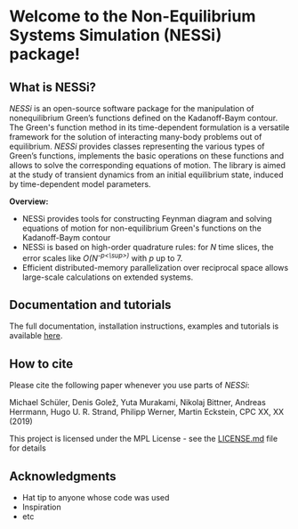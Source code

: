 # Welcome to the Non-Equilibrium Systems Simulation (NESSi) package!

## What is NESSi?

*NESSi* is an open-source software package for the manipulation of nonequilibrium Green’s functions defined on the Kadanoff-Baym contour. The Green's function method in its time-dependent formulation is a versatile framework for the solution of interacting many-body problems out of equilibrium. *NESSi* provides classes representing the various types of Green’s functions, implements the basic operations on these functions and allows to solve the corresponding equations of motion. The library is aimed at the study of transient dynamics from an initial equilibrium state, induced by time-dependent model parameters.

**Overview:**
* NESSi provides tools for constructing Feynman diagram and solving equations of motion for non-equilibrium Green's functions on the Kadanoff-Baym contour
* NESSi is based on high-order quadrature rules: for *N* time slices, the error scales like *O(N<sup>-p<\sup>)* with *p* up to 7.
* Efficient distributed-memory parallelization over reciprocal space allows large-scale calculations on extended systems.

## Documentation and tutorials

The full documentation, installation instructions, examples and tutorials is available [here](http://www.nessi.tuxfamily.org).

## How to cite

Please cite the following paper whenever you use parts of *NESSi*: 

Michael Schüler, Denis Golež, Yuta Murakami, Nikolaj Bittner, Andreas Herrmann, Hugo U. R. Strand, Philipp Werner, Martin Eckstein, CPC XX, XX (2019)

This project is licensed under the MPL License - see the [LICENSE.md](LICENSE.md) file for details

## Acknowledgments

* Hat tip to anyone whose code was used
* Inspiration
* etc

